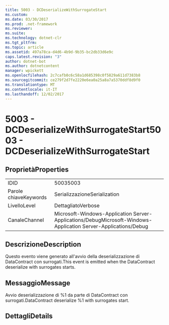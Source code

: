 ```yaml
---
title: 5003 - DCDeserializeWithSurrogateStart
ms.custom: 
ms.date: 03/30/2017
ms.prod: .net-framework
ms.reviewer: 
ms.suite: 
ms.technology: dotnet-clr
ms.tgt_pltfrm: 
ms.topic: article
ms.assetid: 497a78ca-d4d6-4b9d-9b35-bc2db33d6e9c
caps.latest.revision: "3"
author: dotnet-bot
ms.author: dotnetcontent
manager: wpickett
ms.openlocfilehash: 2c7cafb0c6c58a1d685398c0f5829a611d7383b8
ms.sourcegitcommit: ce279f2d7fe2220e6ea0a25a8a7a5370ddf8d9f0
ms.translationtype: MT
ms.contentlocale: it-IT
ms.lasthandoff: 12/02/2017
---
```

# <a name="5003---dcdeserializewithsurrogatestart"></a><span data-ttu-id="e3989-102">5003 - DCDeserializeWithSurrogateStart</span><span class="sxs-lookup"><span data-stu-id="e3989-102">5003 - DCDeserializeWithSurrogateStart</span></span>
## <a name="properties"></a><span data-ttu-id="e3989-103">Proprietà</span><span class="sxs-lookup"><span data-stu-id="e3989-103">Properties</span></span>  
  
|||  
|-|-|  
|<span data-ttu-id="e3989-104">ID</span><span class="sxs-lookup"><span data-stu-id="e3989-104">ID</span></span>|<span data-ttu-id="e3989-105">5003</span><span class="sxs-lookup"><span data-stu-id="e3989-105">5003</span></span>|  
|<span data-ttu-id="e3989-106">Parole chiave</span><span class="sxs-lookup"><span data-stu-id="e3989-106">Keywords</span></span>|<span data-ttu-id="e3989-107">Serializzazione</span><span class="sxs-lookup"><span data-stu-id="e3989-107">Serialization</span></span>|  
|<span data-ttu-id="e3989-108">Livello</span><span class="sxs-lookup"><span data-stu-id="e3989-108">Level</span></span>|<span data-ttu-id="e3989-109">Dettagliato</span><span class="sxs-lookup"><span data-stu-id="e3989-109">Verbose</span></span>|  
|<span data-ttu-id="e3989-110">Canale</span><span class="sxs-lookup"><span data-stu-id="e3989-110">Channel</span></span>|<span data-ttu-id="e3989-111">Microsoft-Windows-Application Server-Applications/Debug</span><span class="sxs-lookup"><span data-stu-id="e3989-111">Microsoft-Windows-Application Server-Applications/Debug</span></span>|  
  
## <a name="description"></a><span data-ttu-id="e3989-112">Descrizione</span><span class="sxs-lookup"><span data-stu-id="e3989-112">Description</span></span>  
 <span data-ttu-id="e3989-113">Questo evento viene generato all'avvio della deserializzazione di DataContract con surrogati.</span><span class="sxs-lookup"><span data-stu-id="e3989-113">This event is emitted when the DataContract deserialize with surrogates starts.</span></span>  
  
## <a name="message"></a><span data-ttu-id="e3989-114">Messaggio</span><span class="sxs-lookup"><span data-stu-id="e3989-114">Message</span></span>  
 <span data-ttu-id="e3989-115">Avvio deserializzazione di %1 da parte di DataContract con surrogati.</span><span class="sxs-lookup"><span data-stu-id="e3989-115">DataContract deserialize %1 with surrogates start.</span></span>  
  
## <a name="details"></a><span data-ttu-id="e3989-116">Dettagli</span><span class="sxs-lookup"><span data-stu-id="e3989-116">Details</span></span>
